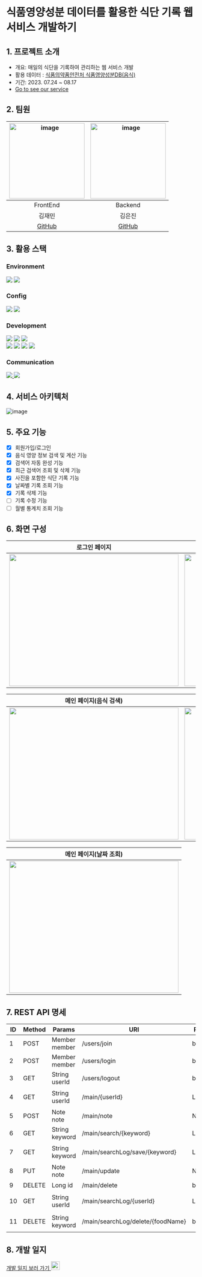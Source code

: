 # 식품영양성분 데이터를 활용한 식단 기록 웹 서비스 개발하기

## 1. 프로젝트 소개 
- 개요: 매일의 식단을 기록하여 관리하는 웹 서비스 개발
- 활용 데이터 : [식품의약품안전처 식품영양성분DB(음식)](https://various.foodsafetykorea.go.kr/nutrient/)
- 기간: 2023. 07.24 ~ 08.17
- [Go to see our service](https://jaemin1130.github.io/MiniProject_MealNote/)

## 2. 팀원 
|<img width="200" alt="image" src="https://avatars.githubusercontent.com/u/98063854?v=4">|<img width="200" alt="image" src="https://avatars.githubusercontent.com/u/129818813?v=4">|
| :---------------------------------: | :-----------------------------------:|
|                FrontEnd           |           Backend                       |        
|             김재민            |          김은진             |             
| [GitHub](https://github.com/JaeMin1130)  | [GitHub](https://github.com/EUNJIN6131)  |

## 3. 활용 스택 
<h3>Environment</h3>
<div>
  <img src="https://img.shields.io/badge/vscode 1.18.1-007ACC?style=for-the-badge&logo=visualstudiocode&logoColor=white">
 <img src="https://img.shields.io/badge/eclipse 4.18.1-2C2255?style=for-the-badge&logo=eclipseide&logoColor=white"> 
</div>
<h3>Config</h3>
<div>
   <img src="https://img.shields.io/badge/npm 9.5.1-CB3837?style=for-the-badge&logo=npm&logoColor=white">
   <img src="https://img.shields.io/badge/maven 3.9.3-C71A36?style=for-the-badge&logo=apachemaven&logoColor=white">
</div>
  <h3>Development</h3>
<div>
    <img src="https://img.shields.io/badge/node.js 18.16.0-339933?style=for-the-badge&logo=Node.js&logoColor=white">
  <img src="https://img.shields.io/badge/react 18.2.0-61DAFB?style=for-the-badge&logo=react&logoColor=black"> 
  <img src="https://img.shields.io/badge/mui 5.14.1-007FFF?style=for-the-badge&logo=mui&logoColor=white" />
</div>
<div>
  <img src="https://img.shields.io/badge/java 17-007396?style=for-the-badge&logo=java&logoColor=white"> 
  <img src="https://img.shields.io/badge/springboot 3.1.2-6DB33F?style=for-the-badge&logo=springboot&logoColor=white"> 
  <img src="https://img.shields.io/badge/springsecurity 6.1.1-6DB33F?style=for-the-badge&logo=springsecurity&logoColor=white"> 
  <img src="https://img.shields.io/badge/mysql 8.0.32-4479A1?style=for-the-badge&logo=mysql&logoColor=white"> 
</div>
<h3>Communication</h3>
<div>
  <a href="https://shrub-snap-550.notion.site/9cf9fb447f154e3999a842f3980aef84?v=87c7e9304b924d9eb167edaa8bf4b778&pvs=4"><img src="https://img.shields.io/badge/notion-000000?style=for-the-badge&logo=notion&logoColor=white"> </a>
    <a href="https://github.com/JaeMin1130/MiniProject_MealNote"><img src="https://img.shields.io/badge/github-181717?style=for-the-badge&logo=github&logoColor=white"></a>
</div>

## 4. 서비스 아키텍처
![image](https://github.com/JaeMin1130/MiniProject_MealNote/assets/98063854/c3db61f9-04ef-46a9-88b3-9ccb9513d697)

## 5. 주요 기능 
- [x] 회원가입/로그인
- [x] 음식 영양 정보 검색 및 계산 기능
- [x] 검색어 자동 완성 기능
- [x] 최근 검색어 조회 및 삭제 기능
- [x] 사진을 포함한 식단 기록 기능
- [x] 날짜별 기록 조회 기능
- [x] 기록 삭제 기능
- [ ] 기록 수정 기능
- [ ] 월별 통계치 조회 기능

## 6. 화면 구성


| 로그인 페이지  |  회원가입 페이지   |
| :-------------------------------------------: | :------------: |
|  <img width="450" height="350"  src="https://github.com/JaeMin1130/MiniProject_MealNote/assets/98063854/1dea1fa7-1cf7-47fe-8df5-54e00d60f1ab"/> |  <img width="450" height="350" src="https://github.com/JaeMin1130/MiniProject_MealNote/assets/98063854/62ecc733-1e5e-4603-adcc-284bfeb83485"/>|  

| 메인 페이지(음식 검색)  |  메인 페이지(기록 저장)   |  
| :-------------------------------------------: | :------------: |
| <img width="450" height="350" src="https://github.com/JaeMin1130/MiniProject_MealNote/assets/98063854/b86b1a21-b047-47f8-8632-fdca89c8312a"/>   |  <img width="450" height="350" src="https://github.com/JaeMin1130/MiniProject_MealNote/assets/98063854/eee3055a-24b4-4472-807b-b48b3ee95b47"/>|

| 메인 페이지(날짜 조회)  |
| :-------------------------------------------: | 
| <img width="450" height="350" src="https://github.com/JaeMin1130/MiniProject_MealNote/assets/98063854/225bf747-ac6f-42e2-93ca-ee477509efe3"/> |
## 7. REST API 명세 
| ID | Method | Params | URI | Return | Description |
| --- | --- | --- | --- | --- | --- |
| 1 | POST  | Member member | /users/join | boolean | 회원가입 |
| 2 | POST | Member member | /users/login | boolean | 로그인 |
| 3 | GET | String userId  | /users/logout | boolean | 로그아웃 |
| 4 | GET | String userId  | /main/{userId} | List<Note> | 사용자별 조회 |
| 5 | POST | Note note | /main/note | Note | 식단 추가 |
| 6 | GET | String keyword | /main/search/{keyword} | List<Food> | 음식 조회 |
| 7 | GET | String keyword | /main/searchLog/save/{keyword} | List<Food> | 검색 기록 저장 |
| 8 | PUT | Note note | /main/update | Note | 식단 수정 |
| 9 | DELETE | Long id | /main/delete | boolean | 식단 삭제 |
| 10 | GET | String userId | /main/searchLog/{userId} | List<SearchLog> | 최근 검색어 조회 |
| 11 | DELETE | String keyword | /main/searchLog/delete/{foodName} | boolean | 최근 검색어 삭제 |


## 8. 개발 일지 
<a href="https://shrub-snap-550.notion.site/CRUD-566be659b7bf4693a6515f408cf2f1d9?pvs=4">개발 일지 보러 가기  <img width="23" src="https://upload.wikimedia.org/wikipedia/commons/e/e9/Notion-logo.svg"> </a>
